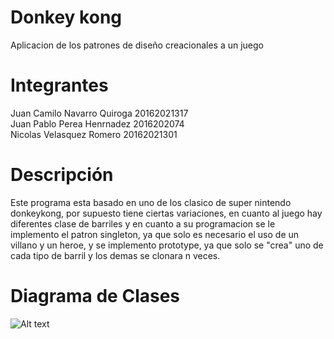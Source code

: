 # Donkey kong
Aplicacion de los patrones de diseño creacionales a un juego

# Integrantes
Juan Camilo Navarro Quiroga 20162021317 <br />
Juan Pablo Perea Henrnadez 2016202074 <br />
Nicolas Velasquez Romero 20162021301

# Descripción
Este programa esta basado en uno de los clasico de super nintendo donkeykong, por supuesto tiene ciertas variaciones, en cuanto al juego hay diferentes clase de barriles y en cuanto a su programacion se le implemento el patron singleton, ya que solo es necesario el uso de un villano y un heroe, y se implemento prototype, ya que solo se "crea" uno de cada tipo de barril y los demas se clonara n veces.

# Diagrama de Clases 
![Alt text](relative/path/to/Captura.JPG?raw=true "Captura")




